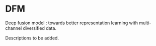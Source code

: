 # DFM
Deep fusion model : towards better representation learning with multi-channel diversified data.

Descriptions to be added.
